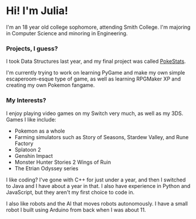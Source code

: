 # Hi! I'm Julia!

I'm an 18 year old college sophomore, attending Smith College. I'm majoring in Computer Science and minoring in Engineering.

### Projects, I guess?

I took Data Structures last year, and my final project was called [PokeStats](https://github.com/JuliaYu2002/PokeStats).

I'm currently trying to work on learning PyGame and make my own simple escaperoom-esque type of game, as well as learning RPGMaker XP and creating my own Pokemon fangame.

### My Interests?

I enjoy playing video games on my Switch very much, as well as my 3DS.
Games I like include:
- Pokemon as a whole
- Farming simulators such as Story of Seasons, Stardew Valley, and Rune Factory
- Splatoon 2
- Genshin Impact
- Monster Hunter Stories 2 Wings of Ruin
- The Etrian Odyssey series

I like coding? I've gone with C++ for just under a year, and then I switched to Java and I have about a year in that. I also have experience in Python and JavaScript, but they aren't my first choice to code in.

I also like robots and the AI that moves robots autonomously. I have a small robot I built using Arduino from back when I was about 11.
